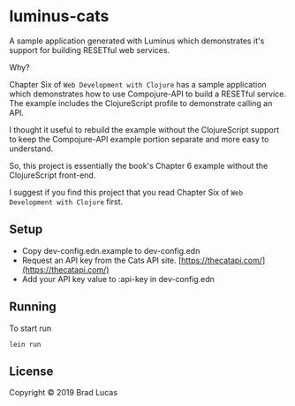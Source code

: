 # luminus-cats

A sample application generated with Luminus which demonstrates it's
support for building RESETful web services.

Why?

Chapter Six of `Web Development with Clojure` has a sample application
which demonstrates how to use Compojure-API to build a RESETful
service. The example includes the ClojureScript profile to demonstrate
calling an API.

I thought it useful to rebuild the example without the ClojureScript
support to keep the Compojure-API example portion separate and more
easy to understand.

So, this project is essentially the book's Chapter 6 example without
the ClojureScript front-end.

I suggest if you find this project that you read Chapter Six of `Web
Development with Clojure` first.

## Setup

- Copy dev-config.edn.example to dev-config.edn
- Request an API key from the Cats API site. [https://thecatapi.com/](https://thecatapi.com/)
- Add your API key value to :api-key in dev-config.edn

## Running

To start run

    lein run 

## License

Copyright © 2019 Brad Lucas

